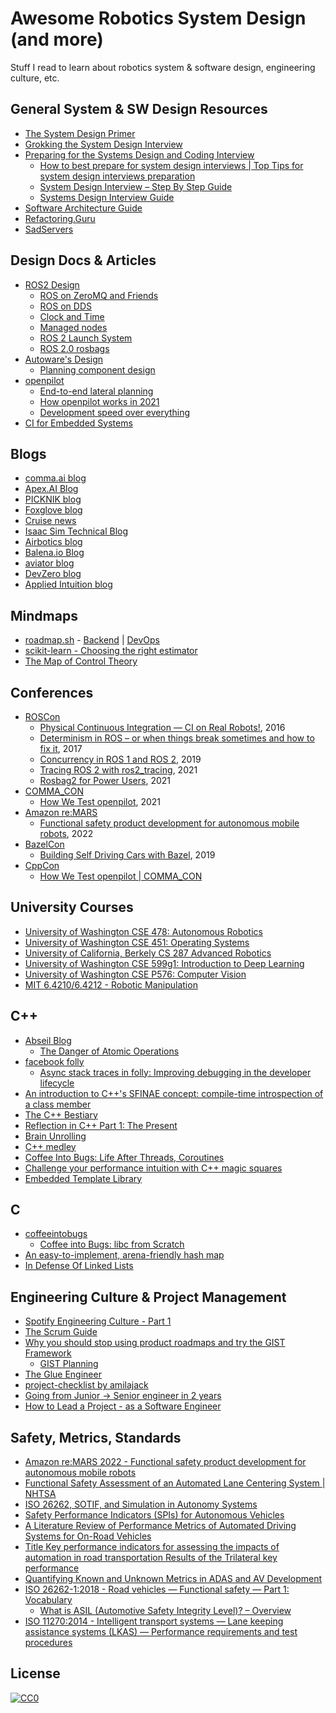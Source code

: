 # Awesome Robotics System Design (and more)
Stuff I read to learn about robotics system & software design, engineering culture, etc.

## General System & SW Design Resources

- [The System Design Primer](https://github.com/donnemartin/system-design-primer)
- [Grokking the System Design Interview](https://www.educative.io/courses/grokking-the-system-design-interview)
- [Preparing for the Systems Design and Coding Interview](https://blog.pragmaticengineer.com/preparing-for-the-systems-design-and-coding-interviews/)
    - [How to best prepare for system design interviews | Top Tips for system design interviews preparation](https://www.youtube.com/watch?v=aht20iQXfRY)
    - [System Design Interview – Step By Step Guide](https://www.youtube.com/watch?v=bUHFg8CZFws)
    - [Systems Design Interview Guide](http://patrickhalina.com/posts/systems-design-interview-guide/?ref=blog.pragmaticengineer.com)
- [Software Architecture Guide](https://martinfowler.com/architecture/)
- [Refactoring.Guru](https://refactoring.guru/)
- [SadServers](https://sadservers.com/)

## Design Docs & Articles

- [ROS2 Design](http://design.ros2.org/)
    - [ROS on ZeroMQ and Friends](https://design.ros2.org/articles/ros_with_zeromq.html)
    - [ROS on DDS](https://design.ros2.org/articles/ros_on_dds.html)
    - [Clock and Time](https://design.ros2.org/articles/clock_and_time.html)
    - [Managed nodes](https://design.ros2.org/articles/node_lifecycle.html)
    - [ROS 2 Launch System](https://design.ros2.org/articles/roslaunch.html)
    - [ROS 2.0 rosbags](https://github.com/ros2/design/blob/ros2bags/articles/rosbags.md)
- [Autoware's Design](https://autowarefoundation.github.io/autoware-documentation/main/design/)
    - [Planning component design](https://autowarefoundation.github.io/autoware-documentation/main/design/autoware-architecture/planning/)
- [openpilot](https://github.com/commaai/openpilot)
    - [End-to-end lateral planning](https://blog.comma.ai/end-to-end-lateral-planning/)
    - [How openpilot works in 2021](https://blog.comma.ai/openpilot-in-2021/)
    - [Development speed over everything](https://blog.comma.ai/dev-speed/)
- [CI for Embedded Systems](https://jamesmunns.com/blog/hardware-ci-overview/)

## Blogs

- [comma.ai blog](https://blog.comma.ai/)
- [Apex.AI Blog](https://www.apex.ai/blog/)
- [PICKNIK blog](https://picknik.ai/blog/)
- [Foxglove blog](https://foxglove.dev/blog/)
- [Cruise news](https://getcruise.com/news/)
- [Isaac Sim Technical Blog](https://developer.nvidia.com/blog/tag/isaac-sim/)
- [Airbotics blog](https://www.airbotics.io/blog/)
- [Balena.io Blog](https://www.balena.io/blog/)
- [aviator blog](https://www.aviator.co/blog/)
- [DevZero blog](https://www.devzero.io/blog/)
- [Applied Intuition blog](https://blog.applied.co/)

## Mindmaps

- [roadmap.sh](https://roadmap.sh/) - [Backend](https://roadmap.sh/backend) | [DevOps](https://roadmap.sh/devops)
- [scikit-learn - Choosing the right estimator](https://scikit-learn.org/stable/tutorial/machine_learning_map/index.html)
- [The Map of Control Theory](https://engineeringmedia.com/)

## Conferences

- [ROSCon](https://roscon.ros.org/)
    - [Physical Continuous Integration — CI on Real Robots!](https://vimeo.com/187705231), 2016
    - [Determinism in ROS – or when things break sometimes and how to fix it](https://www.youtube.com/watch?v=II8yCw5tPE0), 2017
    - [Concurrency in ROS 1 and ROS 2](https://vimeopro.com/osrfoundation/roscon-2019/video/379127709), 2019
    - [Tracing ROS 2 with ros2_tracing](https://vimeo.com/652633418), 2021
    - [Rosbag2 for Power Users](https://vimeo.com/649655219/75630c8cff), 2021
- [COMMA_CON](https://commacon.splashthat.com/)
    - [How We Test openpilot](https://youtu.be/vc6q9yIz6Ys?si=iJu4wZI87WTl37m5), 2021
- [Amazon re:MARS](https://remars.amazonevents.com/)
    - [Functional safety product development for autonomous mobile robots](https://youtu.be/0MV5fVxhM9M?si=tdXxzqkZzZH3T1X1), 2022 
- [BazelCon](https://roscon.ros.org/)
    - [Building Self Driving Cars with Bazel](https://youtu.be/fjfFe98LTm8?si=ekcExfMAgI7-GZDG), 2019
- [CppCon](https://cppcon.org/)
    - [How We Test openpilot | COMMA_CON](https://youtu.be/vc6q9yIz6Ys?si=TM_seRC6dM-4JD4g)

## University Courses

- [University of Washington CSE 478: Autonomous Robotics](https://courses.cs.washington.edu/courses/cse478/20wi/)
- [University of Washington CSE 451: Operating Systems](https://courses.cs.washington.edu/courses/cse451/20au/)
- [University of California, Berkely CS 287 Advanced Robotics](https://people.eecs.berkeley.edu/~pabbeel/cs287-fa19/)
- [University of Washington CSE 599g1: Introduction to Deep Learning](https://courses.cs.washington.edu/courses/cse599g1/19au/)
- [University of Washington CSE P576: Computer Vision](https://courses.cs.washington.edu/courses/csep576/18sp/)
- [MIT 6.4210/6.4212 - Robotic Manipulation](https://manipulation.csail.mit.edu/)

## C++

- [Abseil Blog](https://abseil.io/blog/)
    - [The Danger of Atomic Operations](https://abseil.io/blog/01222022-atomic-operations)
- [facebook folly](https://github.com/facebook/folly/tree/main)
    - [Async stack traces in folly: Improving debugging in the developer lifecycle](https://developers.facebook.com/blog/post/2021/10/21/async-stack-traces-folly-improving-debugging-developer-lifecycle/)
- [An introduction to C++'s SFINAE concept: compile-time introspection of a class member](https://jguegant.github.io/blogs/tech/sfinae-introduction.html)
- [The C++ Bestiary](http://videocortex.io/2017/Bestiary/)
- [Reflection in C++ Part 1: The Present](https://gracicot.github.io/reflection/2018/04/03/reflection-present.html)
- [Brain Unrolling](http://videocortex.io/2019/Brain-Unrolling/)
- [C++ medley](https://docs.google.com/presentation/d/1syD-vSwfrGoRZXi8uybnP6qfU8tjcht0vJAdmrRU0_Y/edit)
- [Coffee Into Bugs: Life After Threads, Coroutines](https://www.linkedin.com/pulse/coffee-bugs-life-after-threads-coroutines-dave-allison)
- [Challenge your performance intuition with C++ magic squares](https://wordsandbuttons.online/challenge_your_performance_intuition_with_cpp_magic_squares.html)
- [Embedded Template Library](https://www.etlcpp.com/)

## C

- [coffeeintobugs](https://github.com/dallison/coffeeintobugs)
    - [Coffee into Bugs: libc from Scratch](https://www.linkedin.com/posts/allisondave_coffee-into-bugs-libc-from-scratch-part-activity-6992629090604236800-yBiU)
- [An easy-to-implement, arena-friendly hash map](https://nullprogram.com/blog/2023/09/30/)
- [In Defense Of Linked Lists](https://www.rfleury.com/p/in-defense-of-linked-lists?utm_source=profile&utm_medium=reader2)

## Engineering Culture & Project Management

- [Spotify Engineering Culture - Part 1](https://youtu.be/Yvfz4HGtoPc)
- [The Scrum Guide](https://scrumguides.org/index.html)
- [Why you should stop using product roadmaps and try the GIST Framework](https://itamargilad.com/gist-framework/)
    - [GIST Planning](https://www.productplan.com/glossary/gist-planning/)
- [The Glue Engineer](https://noidea.dog/glue)
- [project-checklist by amilajack](https://github.com/amilajack/project-checklist)
- [Going from Junior -> Senior engineer in 2 years](https://careercutler.substack.com/p/going-from-junior-senior-engineer)
- [How to Lead a Project - as a Software Engineer](https://blog.pragmaticengineer.com/how-to-lead-a-project-in-software-development/)

## Safety, Metrics, Standards

- [Amazon re:MARS 2022 - Functional safety product development for autonomous mobile robots](https://youtu.be/0MV5fVxhM9M?si=tdXxzqkZzZH3T1X1)
- [Functional Safety Assessment of an Automated Lane Centering System | NHTSA](https://www.nhtsa.gov/sites/nhtsa.gov/files/documents/13498a_812_573_alcsystemreport.pdf)
- [ISO 26262, SOTIF, and Simulation in Autonomy Systems](https://blog.applied.co/blog-post/iso26262-sotif-simulation)
- [Safety Performance Indicators (SPIs) for Autonomous Vehicles](https://users.ece.cmu.edu/~koopman/lectures/L124_SPI_vs_KPI.pdf)
- [A Literature Review of Performance Metrics of Automated Driving Systems for On-Road Vehicles](https://www.frontiersin.org/articles/10.3389/ffutr.2021.759125)
- [Title Key performance indicators for assessing the impacts of automation in road transportation Results of the Trilateral key performance](https://www.connectedautomateddriving.eu/wp-content/uploads/2018/03/KPS-for-Assessing-Impact-CAD_VTT.pdf)
- [Quantifying Known and Unknown Metrics in ADAS and AV Development](https://blog.applied.co/blog-post/quantifying-knowns-and-unknowns)
- [ISO 26262-1:2018 - Road vehicles — Functional safety — Part 1: Vocabulary](https://www.iso.org/standard/68383.html)
    - [What is ASIL (Automotive Safety Integrity Level)? – Overview](https://www.synopsys.com/automotive/what-is-asil.html)
- [ISO 11270:2014 - Intelligent transport systems — Lane keeping assistance systems (LKAS) — Performance requirements and test procedures](https://www.iso.org/standard/50347.html)

## License

[![CC0](https://licensebuttons.net/p/zero/1.0/88x31.png)](http://creativecommons.org/publicdomain/zero/1.0/)
